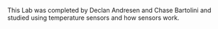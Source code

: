 This Lab was completed by Declan Andresen and Chase Bartolini and studied using temperature sensors and how sensors work.
